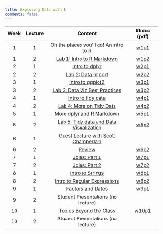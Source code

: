 ```yaml
---
title: Exploring Data with R
comments: false
---
```


|Week| Lecture| Content | Slides (pdf)|
|:--:|:------:|:------------------------:|:-----------:|
| 1  | 1      | [Oh the places you'll go! An intro to R](../slides/w1p1/w1p1/) | [w1p1](../slides/w1p1/w1p1-Intro_r.pdf)
| 1  | 2      | [Lab 1: Intro to R Markdown](../slides/w1p2/w1p2/) | [w1p2](../slides/w1p2/w1p2-Lab1.pdf)
| 2  | 1      | [Intro to dplyr](../slides/w2p1/w2p1/) | [w2p1](../slides/w1p2/w2p1-dplyr.pdf)
| 2  | 2      | [Lab 2: Data Import](../slides/w2p2/w2p2/) | [w2p2](../slides/w2p2/w2p2-data_import.pdf)
| 3  | 1      | [Intro to ggplot2](../slides/w3p1/w3p1/) | [w3p1](../slides/w3p1/w3p1-intro_ggplot2.pdf)
| 3  | 2      | [Lab 3: Data Viz Best Practices](../slides/w3p2/w3p2) | [w3p2](../slides/w3p2/w3p2-data_viz_best_practices.pdf)
| 4  | 1      | [Intro to tidy data](../slides/w4p1/w4p1/) | [w4p1](../slides/w4p1/w4p1-intro_tidy_data.pdf)
| 4  | 2      | [Lab 4: More on Tidy Data](../slides/w4p2/w4p2) | [w4p2](../slides/w4p2/w4p2-more_tidy_data.pdf)
| 5  | 1      | [More dplyr and R Markdown](../slides/w5p1/w5p1/) | [w5p1](../slides/w5p1/w5p1-more_dplyr_rmarkdown.pdf)
| 5  | 2      | [Lab 5: Tidy data and Data Visualization](../slides/w5p2/w5p2/) | [w5p2](../slides/w5p2/w5p2-tidy_plot.pdf)
| 6  | 1      | [Guest Lecture with Scott Chamberlain](https://scotttalks.info/uofo17/#/intro) |
| 6  | 2      | [Review](../slides/w6p2/w6p2/) | [w6p2](../slides/w6p2/w6p2-Review.pdf)
| 7  | 1      | [Joins: Part 1](../slides/w7p1/w7p1/) | [w7p1](../slides/w7p1/w7p1-Joins.pdf)
| 7  | 2      | [Joins: Part 2](../slides/w7p2/w7p2/) | [w7p2](../slides/w7p2/w7p2-more_joins.pdf)
| 8  | 1      | [Intro to Strings](../slides/w8p1/w8p1/) |  [w8p1](../slides/w8p1/w8p1-intro_strings.pdf)
| 8  | 2      | [Intro to Regular Expressions](../slides/w8p2/w8p2/) | [w8p2](../slides/w8p2/w8p2-intro_regex.pdf) 
| 9  | 1      | [Factors and Dates](../slides/w9p1/w9p1/) | [w9p1](../slides/w9p1/w9p1-factors_dates.pdf) 
| 9  | 2      | Student Presentations (no lecture) | 
| 10 | 1      | [Topics Beyond the Class](../slides/w10p1/w10p1/) | [w10p1](../slides/w10p1/w10p1-behond_class.pdf) 
| 10 | 2      | Student Presentations (no lecture) | 

